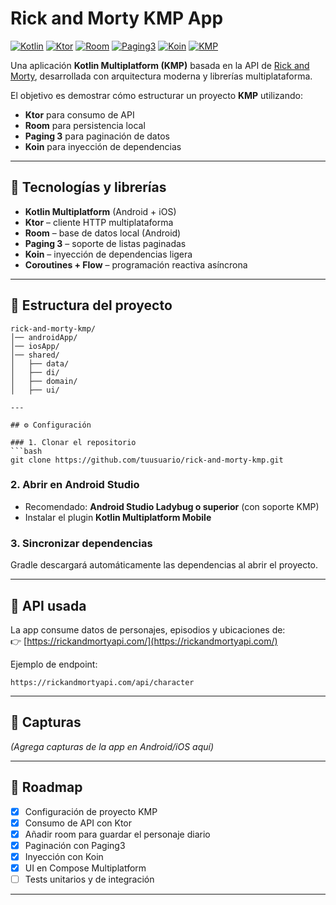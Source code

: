 # Rick and Morty KMP App

[![Kotlin](https://img.shields.io/badge/Kotlin-2.2.0-blue?logo=kotlin)](https://kotlinlang.org/)
[![Ktor](https://img.shields.io/badge/Ktor-HTTP%20Client-green)](https://ktor.io/)
[![Room](https://img.shields.io/badge/Room-Database-orange)](https://developer.android.com/training/data-storage/room)
[![Paging3](https://img.shields.io/badge/Paging-3-yellow)](https://developer.android.com/topic/libraries/architecture/paging/v3-overview)
[![Koin](https://img.shields.io/badge/Koin-DI-lightgrey)](https://insert-koin.io/)
[![KMP](https://img.shields.io/badge/KMP-Multiplatform-purple)](https://kotlinlang.org/docs/multiplatform.html)

Una aplicación **Kotlin Multiplatform (KMP)** basada en la API de [Rick and Morty](https://rickandmortyapi.com/), desarrollada con arquitectura moderna y librerías multiplataforma.  

El objetivo es demostrar cómo estructurar un proyecto **KMP** utilizando:  
- **Ktor** para consumo de API  
- **Room** para persistencia local  
- **Paging 3** para paginación de datos  
- **Koin** para inyección de dependencias  

---

## 🚀 Tecnologías y librerías

- **Kotlin Multiplatform** (Android + iOS)  
- **Ktor** – cliente HTTP multiplataforma  
- **Room** – base de datos local (Android)  
- **Paging 3** – soporte de listas paginadas  
- **Koin** – inyección de dependencias ligera  
- **Coroutines + Flow** – programación reactiva asíncrona  

---

## 📂 Estructura del proyecto

```
rick-and-morty-kmp/
│── androidApp/           
│── iosApp/             
│── shared/              
│   ├── data/             
│   ├── di/          
│   ├── domain/              
│   ├── ui/               

---

## ⚙️ Configuración

### 1. Clonar el repositorio
```bash
git clone https://github.com/tuusuario/rick-and-morty-kmp.git
```

### 2. Abrir en Android Studio
- Recomendado: **Android Studio Ladybug o superior** (con soporte KMP)  
- Instalar el plugin **Kotlin Multiplatform Mobile**

### 3. Sincronizar dependencias
Gradle descargará automáticamente las dependencias al abrir el proyecto.

---

## 🔌 API usada
La app consume datos de personajes, episodios y ubicaciones de:  
👉 [https://rickandmortyapi.com/](https://rickandmortyapi.com/)

Ejemplo de endpoint:
```
https://rickandmortyapi.com/api/character
```

---

## 📸 Capturas

*(Agrega capturas de la app en Android/iOS aquí)*

---

## 🧩 Roadmap

- [x] Configuración de proyecto KMP  
- [x] Consumo de API con Ktor  
- [x] Añadir room para guardar el personaje diario  
- [x] Paginación con Paging3  
- [x] Inyección con Koin  
- [x] UI en Compose Multiplatform  
- [ ] Tests unitarios y de integración  

---
